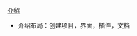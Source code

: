 [介绍](https://docs.godotengine.org/zh_CN/3.5/getting_started/introduction/first_look_at_the_editor.html)
+ 介绍布局：创建项目，界面，插件，文档